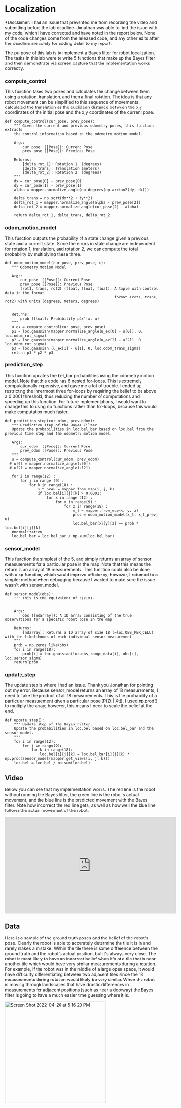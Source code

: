 # Localization

*Disclaimer: I had an issue that prevented me from recording the video and submitting before the lab deadline. Jonathan was able to find the issue with my code, which I have corrected and have noted in the report below. None of the code changes come from the released code, and any other edits after the deadline are solely for adding detail to my report. 

The purpose of this lab is to implement a Bayes filter for robot localization. The tasks in this lab were to write 5 functions that make up the Bayes filter and then demonstrate via screen capture that the implementation works correctly. 


### compute_control
This function takes two poses and calculates the change between them using a rotation, translation, and then a final rotation. The idea is that any robot movement can be simplified to this sequence of movements. I calculated the translation as the euclidean distance between the x,y coordinates of the initial pose and the x,y coordinates of the current pose.  

```
def compute_control(cur_pose, prev_pose):
    """ Given the current and previous odometry poses, this function extracts
    the control information based on the odometry motion model.

    Args:
        cur_pose  ([Pose]): Current Pose
        prev_pose ([Pose]): Previous Pose 

    Returns:
        [delta_rot_1]: Rotation 1  (degrees)
        [delta_trans]: Translation (meters)
        [delta_rot_2]: Rotation 2  (degrees)
    """
    dx = cur_pose[0] - prev_pose[0]
    dy = cur_pose[1] - prev_pose[1]
    alpha = mapper.normalize_angle(np.degrees(np.arctan2(dy, dx)))
    
    delta_trans = np.sqrt(dx**2 + dy**2)
    delta_rot_1 = mapper.normalize_angle(alpha - prev_pose[2])
    delta_rot_2 = mapper.normalize_angle(cur_pose[2] - alpha)

    return delta_rot_1, delta_trans, delta_rot_2
 ```
 ### odom_motion_model
 This function outputs the probability of a state change given a previous state and a current state. Since the errors in state change are independent for rotation 1, translation, and rotation 2, we can compute the total probability by multiplying these three. 
 ```
 def odom_motion_model(cur_pose, prev_pose, u):
    """ Odometry Motion Model

    Args:
        cur_pose  ([Pose]): Current Pose
        prev_pose ([Pose]): Previous Pose
        (rot1, trans, rot2) (float, float, float): A tuple with control data in the format 
                                                   format (rot1, trans, rot2) with units (degrees, meters, degrees)


    Returns:
        prob [float]: Probability p(x'|x, u)
    """
    u_ex = compute_control(cur_pose, prev_pose)
    p1 = loc.gaussian(mapper.normalize_angle(u_ex[0] - u[0]), 0, loc.odom_rot_sigma)
    p2 = loc.gaussian(mapper.normalize_angle(u_ex[2] - u[2]), 0, loc.odom_rot_sigma)
    p3 = loc.gaussian (u_ex[1] - u[1], 0, loc.odom_trans_sigma)
    return p1 * p2 * p3
 ```
 ### prediction_step
 This function updates the bel_bar probabilities using the odometry motion model. Note that this code has 6 nested for-loops. This is extremely computationally expensive, and gave me a lot of trouble. I ended up restricting the innermost three for-loops by requiring the belief to be above a 0.0001 threshold, thus reducing the number of computations and speeding up this function. For future implementations, I would want to change this to using np functions rather than for-loops, because this would make computation much faster. 
 ```
def prediction_step(cur_odom, prev_odom):
    """ Prediction step of the Bayes Filter.
    Update the probabilities in loc.bel_bar based on loc.bel from the previous time step and the odometry motion model.

    Args:
        cur_odom  ([Pose]): Current Pose
        prev_odom ([Pose]): Previous Pose
    """
    u = compute_control(cur_odom, prev_odom)
   # u[0] = mapper.normalize_angle(u[0])
   # u[2] = mapper.normalize_angle(u[2])

    for i in range(12) :
        for j in range (9) :
            for k in range(18) :
                x_t_prev = mapper.from_map(i, j, k)
                if loc.bel[i][j][k] > 0.0001:
                    for x in range (12) :
                        for y in range(9) :
                            for z in range(18) :
                                x_t = mapper.from_map(x, y, z) 
                                prob = odom_motion_model(x_t, x_t_prev, u)
                                loc.bel_bar[x][y][z] += prob * loc.bel[i][j][k]
    #normalization                        
    loc.bel_bar = loc.bel_bar / np.sum(loc.bel_bar)
```
### sensor_model
This function the simplest of the 5, and simply returns an array of sensor measurements for a particular pose in the map. Note that this means the return is an array of 18 measurements. This function could also be done with a np function, which would improve efficiency; however, I returned to a simpler method when debugging because I wanted to make sure the issue wasn't with sensor_model. 
```
def sensor_model(obs):
    """ This is the equivalent of p(z|x).


    Args:
        obs ([ndarray]): A 1D array consisting of the true observations for a specific robot pose in the map 

    Returns:
        [ndarray]: Returns a 1D array of size 18 (=loc.OBS_PER_CELL) with the likelihoods of each individual sensor measurement
    """
    prob = np.zeros_like(obs)
    for i in range(18):
        prob[i] = loc.gaussian(loc.obs_range_data[i], obs[i], loc.sensor_sigma)
    return prob
```

### update_step
The update step is where I had an issue. Thank you Jonathan for pointing out my error. Because sensor_model returns an array of 18 measurements, I need to take the product of all 18 measurements. This is the probability of a particular measurement given a particular pose (P(Zt | Xt)). I used np.prod() to multiply the array; however, this means I need to scale the belief at the end. 

```
def update_step():
    """ Update step of the Bayes Filter.
    Update the probabilities in loc.bel based on loc.bel_bar and the sensor model.
    """
    for i in range(12):
        for j in range(9):
            for k in range(18):
                loc.bel[i][j][k] = loc.bel_bar[i][j][k] * np.prod(sensor_model(mapper.get_views(i, j, k)))
    loc.bel = loc.bel / np.sum(loc.bel)
```

## Video 
Below you can see that my implementation works. The red line is the robot without running the Bayes filter, the green line is the robot's actual movement, and the blue line is the predicted movement with the Bayes filter. Note how incorrect the red line gets, as well as how well the blue line follows the actual movement of the robot. 

<iframe width="560" height="315" src="https://www.youtube.com/embed/xgGgxwPifBg" frameborder="0" allow="autoplay; encrypted-media" allowfullscreen></iframe>

## Data 
Here is a sample of the ground truth poses and the belief of the robot's pose. Clearly the robot is able to accurately determine the tile it is in and rarely makes a mistake. Within the tile there is some difference between the ground truth and the robot's actual position, but it's always very close. The robot is most likely to have an incorrect belief when it's at a tile that is near another tile which would have very similar measurements during a rotation. For example, if the robot was in the middle of a large open space, it would have difficulty differentiating between two adjacent tiles since the 18 measurements during rotation would likely be very similar. When the robot is moving through landscapes that have drastic differences in measurements for adjacent positions (such as near a doorway) the Bayes filter is going to have a much easier time guessing where it is. 

<img width="331" alt="Screen Shot 2022-04-26 at 5 16 20 PM" src="https://user-images.githubusercontent.com/71809396/165394018-44880d46-b157-4e55-93bc-9b11b5847182.png">





